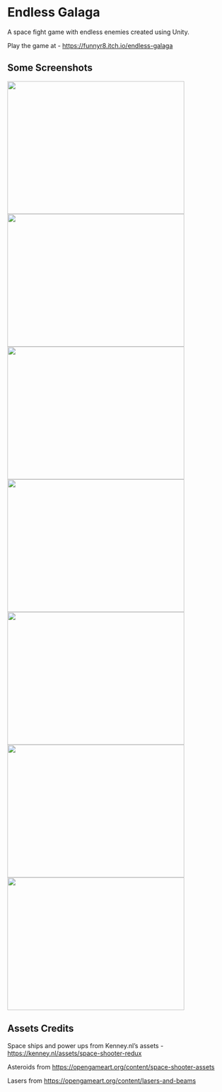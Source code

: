 # Endless Galaga

A space fight game with endless enemies created using Unity.

Play the game at - https://funnyr8.itch.io/endless-galaga

## Some Screenshots
<img src="https://user-images.githubusercontent.com/18500746/169719042-c01b9875-a795-45aa-a6f5-623bc9cee7d1.jpg" width="400" height="300"/> <img src="https://user-images.githubusercontent.com/18500746/169719045-ca3b1405-e1ec-42d9-af29-06bd9d4e6c02.jpg" width="400" height="300"/> <img src="https://user-images.githubusercontent.com/18500746/169719046-13772828-72f5-4406-a6be-adb131230846.jpg" width="400" height="300"/> <img src="https://user-images.githubusercontent.com/18500746/169719047-643d82bc-7902-4439-93d2-d22e5dcce249.jpg" width="400" height="300"/> <img src="https://user-images.githubusercontent.com/18500746/169719048-1508018e-13a2-46da-8d91-2689ccab4560.jpg" width="400" height="300"/> <img src="https://user-images.githubusercontent.com/18500746/169719049-158ac611-5599-44b6-8cad-888bd2adbe4e.jpg" width="400" height="300"/> <img src="https://user-images.githubusercontent.com/18500746/169719050-d4cd15e8-8b55-41c1-a786-41f8c5a430e8.jpg" width="400" height="300"/>

## Assets Credits

Space ships and power ups from Kenney.nl’s assets - https://kenney.nl/assets/space-shooter-redux

Asteroids from https://opengameart.org/content/space-shooter-assets

Lasers from https://opengameart.org/content/lasers-and-beams
